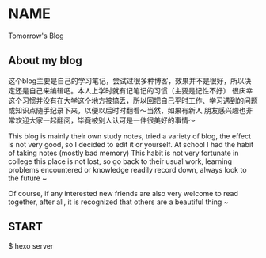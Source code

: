# NAME
Tomorrow's Blog
## About my blog
这个blog主要是自己的学习笔记，尝试过很多种博客，效果并不是很好，所以决定还是自己来编辑吧。本人上学时就有记笔记的习惯（主要是记性不好）
很庆幸这个习惯并没有在大学这个地方被搞丢，所以回把自己平时工作、学习遇到的问题或知识点随手纪录下来，以便以后时时翻看～当然，如果有新人
朋友感兴趣也非常欢迎大家一起翻阅，毕竟被别人认可是一件很美好的事情～

This blog is mainly their own study notes, tried a variety of blog, the effect is not very good, so I decided to edit it or yourself. At school I had the habit of taking notes (mostly bad memory)
This habit is not very fortunate in college this place is not lost, so go back to their usual work, learning problems encountered or knowledge readily record down, always look to the future ~

Of course, if any interested new friends are also very welcome to read together, after all, it is recognized that others are a beautiful thing ~

## START
$ hexo server